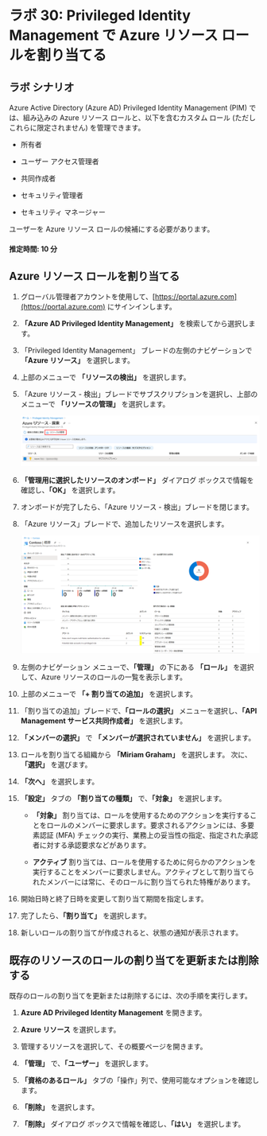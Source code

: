 ﻿---
lab:
    title: '30 - Privileged Identity Management で Azure リソース ロールを割り当てる'
    learning path: '04'
    module: 'モジュール 03 - 特権アクセスの計画と実装を行う'
---

# ラボ 30: Privileged Identity Management で Azure リソース ロールを割り当てる

## ラボ シナリオ

Azure Active Directory (Azure AD) Privileged Identity Management (PIM) では、組み込みの Azure リソース ロールと、以下を含むカスタム ロール (ただしこれらに限定されません) を管理できます。

- 所有者

- ユーザー アクセス管理者

- 共同作成者

- セキュリティ管理者

- セキュリティ マネージャー

ユーザーを Azure リソース ロールの候補にする必要があります。

#### 推定時間: 10 分

## Azure リソース ロールを割り当てる

1. グローバル管理者アカウントを使用して、[https://portal.azure.com](https://portal.azure.com) にサインインします。

2. **「Azure AD Privileged Identity Management」** を検索してから選択します。

3. 「Privileged Identity Management」 ブレードの左側のナビゲーションで **「Azure リソース」** を選択します。

4. 上部のメニューで **「リソースの検出」** を選択します。

5. 「Azure リソース - 検出」ブレードでサブスクリプションを選択し、上部のメニューで **「リソースの管理」** を選択します。

    ![サブスクリプションとリソースの管理が強調表示されている 「Azure リソース - 検出」ブレードを表示している画面イメージ](./media/lp4-mod3-pim-azure-resource-management.png)

6. **「管理用に選択したリソースのオンボード」** ダイアログ ボックスで情報を確認し、**「OK」** を選択します。

7. オンボードが完了したら、「Azure リソース - 検出」ブレードを閉じます。

8. 「Azure リソース」ブレードで、追加したリソースを選択します。

    ![最近追加された Azure リソースを表示している画面イメージ](./media/lp4-mod3-pim-az-resource-overview.png)

9. 左側のナビゲーション メニューで、**「管理」** の下にある **「ロール」** を選択して、Azure リソースのロールの一覧を表示します。

10. 上部のメニューで **「+ 割り当ての追加」** を選択します。

11. 「割り当ての追加」ブレードで、**「ロールの選択」** メニューを選択し、**「API Management サービス共同作成者」** を選択します。

12. **「メンバーの選択」** で **「メンバーが選択されていません」** を選択します。

13. ロールを割り当てる組織から **「Miriam Graham」** を選択します。  次に、**「選択」** を選びます。

14. **「次へ」** を選択します。

15. **「設定」** タブの **「割り当ての種類」** で、**「対象」** を選択します。

    - **「対象」** 割り当ては、ロールを使用するためのアクションを実行することをロールのメンバーに要求します。要求されるアクションには、多要素認証 (MFA) チェックの実行、業務上の妥当性の指定、指定された承認者に対する承認要求などがあります。

    - **アクティブ** 割り当ては、ロールを使用するために何らかのアクションを実行することをメンバーに要求しません。アクティブとして割り当てられたメンバーには常に、そのロールに割り当てられた特権があります。

16. 開始日時と終了日時を変更して割り当て期間を指定します。

17. 完了したら、**「割り当て」** を選択します。

18. 新しいロールの割り当てが作成されると、状態の通知が表示されます。

## 既存のリソースのロールの割り当てを更新または削除する

既存のロールの割り当てを更新または削除するには、次の手順を実行します。

1. **Azure AD Privileged Identity Management** を開きます。

2. **Azure リソース** を選択します。

3. 管理するリソースを選択して、その概要ページを開きます。

4. **「管理」** で、**「ユーザー」** を選択します。

5. **「資格のあるロール」** タブの「操作」列で、使用可能なオプションを確認します。

6. **「削除」** を選択します。

7. **「削除」** ダイアログ ボックスで情報を確認し、**「はい」** を選択します。
